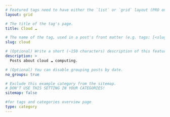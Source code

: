 ```yaml
---
# Featured tags need to have either the `list` or `grid` layout (PRO only).
layout: grid

# The title of the tag's page.
title: Cloud ☁️

# The name of the tag, used in a post's front matter (e.g. tags: [<slug>]).
slug: cloud

# (Optional) Write a short (~150 characters) description of this featured tag.
description: >
  Posts about cloud ☁️ computing.

# (Optional) You can disable grouping posts by date.
no_groups: true

# Exclude this example category from the sitemap.
# DON'T USE THIS SETTING IN YOUR CATEGORIES!
sitemap: false

#for tags and categories overview page
type: category
---
```


